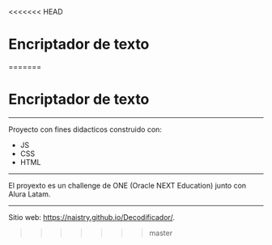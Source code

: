 <<<<<<< HEAD
# Encriptador de texto
=======
# Encriptador de texto 
***
Proyecto con fines didacticos construido con:
* JS
* CSS
* HTML
***
El proyexto es un challenge de ONE (Oracle NEXT Education) junto con Alura Latam.
***
Sitio web: https://naistry.github.io/Decodificador/.
>>>>>>> master
